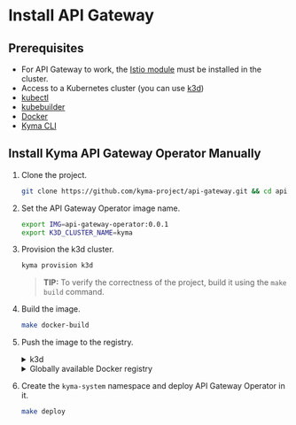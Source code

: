 # Install API Gateway

## Prerequisites

- For API Gateway to work, the [Istio module](https://github.com/kyma-project/istio) must be installed in the cluster.
- Access to a Kubernetes cluster (you can use [k3d](https://k3d.io/v5.5.1/))
- [kubectl](https://kubernetes.io/docs/tasks/tools/)
- [kubebuilder](https://book.kubebuilder.io/)
- [Docker](https://www.docker.com)
- [Kyma CLI](https://kyma-project.io/#/04-operation-guides/operations/01-install-kyma-CLI)

## Install Kyma API Gateway Operator Manually

1. Clone the project.

    ```bash
    git clone https://github.com/kyma-project/api-gateway.git && cd api-gateway
    ```

2. Set the API Gateway Operator image name.

    ```bash
    export IMG=api-gateway-operator:0.0.1
    export K3D_CLUSTER_NAME=kyma
    ```

3. Provision the k3d cluster.

    ```bash
    kyma provision k3d
    ```
    >**TIP:** To verify the correctness of the project, build it using the `make build` command.

4. Build the image.

    ```bash
    make docker-build
    ```

5. Push the image to the registry.

    <div tabs name="Push image" group="api-gateway-operator-installation">
      <details>
      <summary label="k3d">
      k3d
      </summary>

      ```bash
      k3d image import $IMG -c $K3D_CLUSTER_NAME
      ```

      </details>
      <details>
      <summary label="Docker registry">
      Globally available Docker registry
      </summary>

      ```bash
      make docker-push
      ```

      </details>
    </div>

6. Create the `kyma-system` namespace and deploy API Gateway Operator in it.

    ```bash
    make deploy
    ```